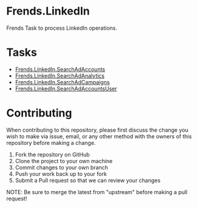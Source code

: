 # Frends.LinkedIn

Frends Task to process LinkedIn operations.

# Tasks

- [Frends.LinkedIn.SearchAdAccounts](Frends.LinkedIn.SearchAdAccounts/README.md)
- [Frends.LinkedIn.SearchAdAnalytics](Frends.LinkedIn.SearchAdAnalytics/README.md)
- [Frends.LinkedIn.SearchAdCampaigns](Frends.LinkedIn.SearchAdCampaigns/README.md)
- [Frends.LinkedIn.SearchAdAccountsUser](Frends.LinkedIn.SearchAdAccountsUser/README.md)

# Contributing
When contributing to this repository, please first discuss the change you wish to make via issue, email, or any other method with the owners of this repository before making a change.

1. Fork the repository on GitHub
2. Clone the project to your own machine
3. Commit changes to your own branch
4. Push your work back up to your fork
5. Submit a Pull request so that we can review your changes

NOTE: Be sure to merge the latest from "upstream" before making a pull request!